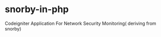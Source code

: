 snorby-in-php
=============

Codeigniter Application For Network Security Monitoring( deriving from snorby)